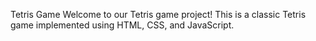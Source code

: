 Tetris Game
Welcome to our Tetris game project! This is a classic Tetris game implemented using HTML, CSS, and JavaScript. 
